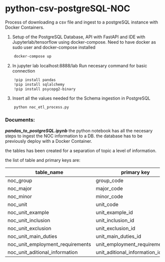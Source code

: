 # python-csv-postgreSQL-NOC

Process of downloading a csv file and ingest to a postgreSQL instance with Docker Containers.

1) Setup of the PostgreSQL Database, API with FastAPI and IDE with Jupyterlab/tensorflow using docker-compose. 
Need to have docker as sudo user and docker-compose installed

```bash
    docker-compose up 
```

2) In jupyter lab localhost:8888/lab Run necesary command for basic connection

```bash
    !pip install pandas
    !pip install sqlalchemy
    !pip install psycopg2-binary
```
3) Insert all the values needed for the Schema ingestion in PostgreSQL

```bash
    python noc_etl_process.py
```

### Documents:

***pandas_to_postgreSQL.ipynb*** the python notebook has all the necesary steps to ingest the NOC information to a DB. the database has to be previously deploy with a Docker Container. 


the tables has been created for a separation of topic a level of information. 

the list of table and primary keys are:

|table_name | primary key |
|---|---|
|noc_group|group_code|
|noc_major|major_code|
|noc_minor|minor_code|
|noc_unit|unit_code|
|noc_unit_example|unit_example_id|
|noc_unit_inclusion|unit_inclusion_id|
|noc_unit_exclusion|unit_exclusion_id|
|noc_unit_main_duties|unit_main_duties_id|
|noc_unit_employment_requirements|unit_employment_requirements_id|
|noc_unit_aditional_information|unit_aditional_information_id|
